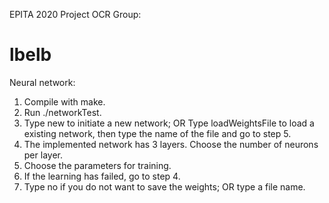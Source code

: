 EPITA 2020
Project OCR
Group:
# lbelb



Neural network:

1. Compile with make.
2. Run ./networkTest.
3. Type new to initiate a new network;
OR Type loadWeightsFile to load a existing network,
then type the name of the file and go to step 5.
4. The implemented network has 3 layers. Choose the number of neurons per layer.
5. Choose the parameters for training.
6. If the learning has failed, go to step 4.
7. Type no if you do not want to save the weights;
OR type a file name.
